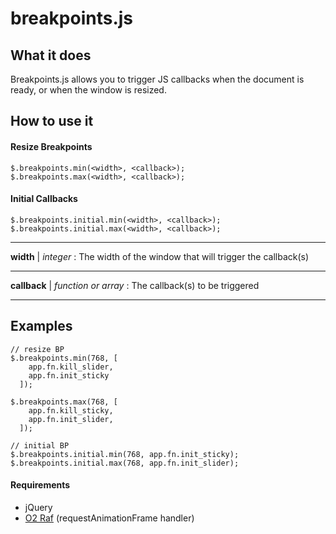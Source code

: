 # breakpoints.js


## What it does

Breakpoints.js allows you to trigger JS callbacks when the document is ready, or when the window is resized.


## How to use it

#### Resize Breakpoints 

```
$.breakpoints.min(<width>, <callback>);
$.breakpoints.max(<width>, <callback>);
```

#### Initial Callbacks
```
$.breakpoints.initial.min(<width>, <callback>);
$.breakpoints.initial.max(<width>, <callback>);
```

___
**width** | *integer* : The width of the window that will trigger the callback(s)
___
**callback** | *function or array* : The callback(s) to be triggered
___



## Examples

```
// resize BP
$.breakpoints.min(768, [
    app.fn.kill_slider,
    app.fn.init_sticky
  ]);

$.breakpoints.max(768, [
    app.fn.kill_sticky,
    app.fn.init_slider,
  ]);

// initial BP
$.breakpoints.initial.min(768, app.fn.init_sticky);
$.breakpoints.initial.max(768, app.fn.init_slider);

```




#### Requirements

- jQuery
- [O2 Raf](https://github.com/o2web/raf) (requestAnimationFrame handler)

